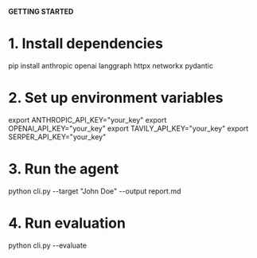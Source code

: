 **GETTING STARTED**

# 1. Install dependencies
pip install anthropic openai langgraph httpx networkx pydantic

# 2. Set up environment variables
export ANTHROPIC_API_KEY="your_key"
export OPENAI_API_KEY="your_key"
export TAVILY_API_KEY="your_key"
export SERPER_API_KEY="your_key"

# 3. Run the agent
python cli.py --target "John Doe" --output report.md

# 4. Run evaluation
python cli.py --evaluate
